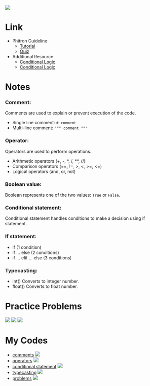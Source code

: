 ![](/group-image/day-2.jpg)

# Link

- Phitron Guideline
    - [Tutorial](https://youtu.be/skT1PGw79Tg)
    - [Quiz](https://docs.google.com/forms/d/e/1FAIpQLSdXvqgh2nIrm_sxe0p8un4O_RaKKrUHZhCWx-Qgzd30nF8TkQ/alreadyresponded?fbclid=IwAR2P2Fr4wyYAycHQex4WP7cxRw7yg68-LxhalMlkgVqUPMfheqmWZsipkp4)
- Additional Resource
    - [Conditional Logic](https://python.maateen.me/docs/conditional-logic/?fbclid=IwAR0dUJS9d1v9qmDfsHOfADR7Cu7PfoIK9K_G1jkEUVE9YlBSQafmltou2lI)
    - [Conditional Logic](http://pybook.subeen.com/conditional-logic-python/?fbclid=IwAR0mTRUlisi_fFCPBXkR0NfG81TfGhAqKhqDWSLsk2uZjR1I0FPNs1F2m-o)

# Notes

### Comment:
Comments are used to explain or prevent execution of the code.
- Single line comment: `# comment`
- Multi-line comment: `""" comment """`

### Operator:
Operators are used to perform operations.
- Arithmetic operators (+, -, *, /, **, //)
- Comparison operators (==, !=, >, <, >=, <=)
- Logical operators (and, or, not)

### Boolean value:
Boolean represents one of the two values: `True` or `False`.

### Conditional statement:
Conditional statement handles conditions to make a decision using if statement.

### If statement:
- if (1 condition)
- if ... else (2 conditions)
- if ... elif ... else (3 conditions)

### Typecasting:
- int()
Converts to integer number.
- float()
Converts to float number.

# Practice Problems

![](/problems/1.png)
![](/problems/2.png)
![](/problems/3.png)

# My Codes

- [comments](/coding-files/2-comment.py)
![](/code-image/comment.png)
- [operators](/coding-files/2-operator.py)
![](/code-image/operator.png)
- [conditional statement](/coding-files/2-conditional-statement.py)
![](/code-image/conditional-statement.png)
- [typecasting](/coding-files/2-typecasting.py)
![](/code-image/typecasting.png)
- [problems](/coding-files/2-problems.py)
![](/code-image/2-problem.png)